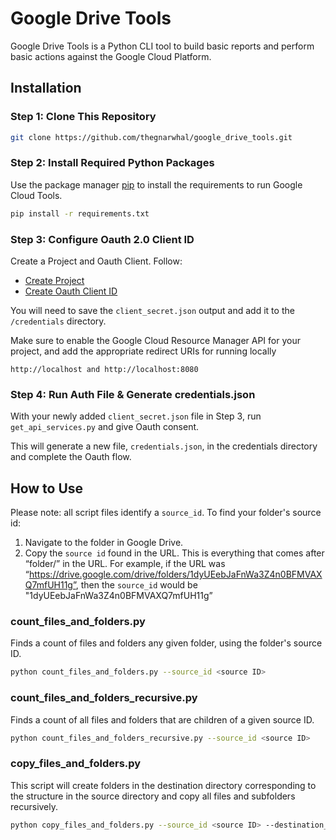 # Google Drive Tools

Google Drive Tools is a Python CLI tool to build basic reports and perform basic actions against the Google Cloud Platform.

## Installation

### Step 1: Clone This Repository
```bash
git clone https://github.com/thegnarwhal/google_drive_tools.git
```

### Step 2: Install Required Python Packages
Use the package manager [pip](https://pip.pypa.io/en/stable/) to install the requirements to run Google Cloud Tools.

```bash
pip install -r requirements.txt
```

### Step 3: Configure Oauth 2.0 Client ID
Create a Project and Oauth Client. Follow:
* [Create Project](https://developers.google.com/workspace/guides/create-project) 
* [Create Oauth Client ID](https://developers.google.com/identity/gsi/web/guides/get-google-api-clientid) 

You will need to save the `client_secret.json` output and add it to the `/credentials` directory.

Make sure to enable the Google Cloud Resource Manager API for your project, and add the appropriate redirect URIs for running locally
```
http://localhost and http://localhost:8080
```

### Step 4: Run Auth File & Generate credentials.json
With your newly added `client_secret.json` file in Step 3, run `get_api_services.py` and give Oauth consent. 

This will generate a new file, `credentials.json`, in the credentials directory and complete the Oauth flow.

## How to Use
Please note: all script files identify a `source_id`. To find your folder's source id:
1. Navigate to the folder in Google Drive.
2. Copy the `source id` found in the URL. This is everything that comes after “folder/” in the URL. For example, if the URL was “https://drive.google.com/drive/folders/1dyUEebJaFnWa3Z4n0BFMVAXQ7mfUH11g”, then the `source_id` would be "1dyUEebJaFnWa3Z4n0BFMVAXQ7mfUH11g”

### count_files_and_folders.py
Finds a count of files and folders any given folder, using the folder's source ID.

```bash
python count_files_and_folders.py --source_id <source ID>
```

### count_files_and_folders_recursive.py
Finds a count of all files and folders that are children of a given source ID.

```bash
python count_files_and_folders_recursive.py --source_id <source ID> 
```

### copy_files_and_folders.py
This script will create folders in the destination directory corresponding to the structure in the source directory and copy all files and subfolders recursively. 

```bash
python copy_files_and_folders.py --source_id <source ID> --destination_id <destination ID>
```
